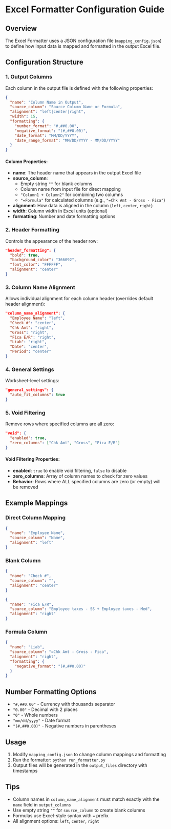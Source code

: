 # Excel Formatter Configuration Guide

## Overview

The Excel Formatter uses a JSON configuration file (`mapping_config.json`) to define how input data is mapped and formatted in the output Excel file.

## Configuration Structure

### 1. Output Columns

Each column in the output file is defined with the following properties:

```json
{
  "name": "Column Name in Output",
  "source_column": "Source Column Name or Formula",
  "alignment": "left|center|right",
  "width": 15,
  "formatting": {
    "number_format": "#,##0.00",
    "negative_format": "(#,##0.00)",
    "date_format": "MM/DD/YYYY",
    "date_range_format": "MM/DD/YYYY - MM/DD/YYYY"
  }
}
```

#### Column Properties:

- **name**: The header name that appears in the output Excel file
- **source_column**:
  - Empty string `""` for blank columns
  - Column name from input file for direct mapping
  - `"Column1 + Column2"` for combining two columns
  - `"=Formula"` for calculated columns (e.g., `"=Chk Amt - Gross - Fica"`)
- **alignment**: How data is aligned in the column (`left`, `center`, `right`)
- **width**: Column width in Excel units (optional)
- **formatting**: Number and date formatting options

### 2. Header Formatting

Controls the appearance of the header row:

```json
"header_formatting": {
  "bold": true,
  "background_color": "366092",
  "font_color": "FFFFFF",
  "alignment": "center"
}
```

### 3. Column Name Alignment

Allows individual alignment for each column header (overrides default header alignment):

```json
"column_name_alignment": {
  "Employee Name": "left",
  "Check #": "center",
  "Chk Amt": "right",
  "Gross": "right",
  "Fica E/R": "right",
  "Liab": "right",
  "Date": "center",
  "Period": "center"
}
```

### 4. General Settings

Worksheet-level settings:

```json
"general_settings": {
  "auto_fit_columns": true
}
```

### 5. Void Filtering

Remove rows where specified columns are all zero:

```json
"void": {
  "enabled": true,
  "zero_columns": ["Chk Amt", "Gross", "Fica E/R"]
}
```

#### Void Filtering Properties:

- **enabled**: `true` to enable void filtering, `false` to disable
- **zero_columns**: Array of column names to check for zero values
- **Behavior**: Rows where ALL specified columns are zero (or empty) will be removed

## Example Mappings

### Direct Column Mapping

```json
{
  "name": "Employee Name",
  "source_column": "Name",
  "alignment": "left"
}
```

### Blank Column

```json
{
  "name": "Check #",
  "source_column": "",
  "alignment": "center"
}
```

```json
{
  "name": "Fica E/R",
  "source_column": "Employee taxes - SS + Employee taxes - Med",
  "alignment": "right"
}
```

### Formula Column

```json
{
  "name": "Liab",
  "source_column": "=Chk Amt - Gross - Fica",
  "alignment": "right",
  "formatting": {
    "negative_format": "(#,##0.00)"
  }
}
```

## Number Formatting Options

- `"#,##0.00"` - Currency with thousands separator
- `"0.00"` - Decimal with 2 places
- `"0"` - Whole numbers
- `"mm/dd/yyyy"` - Date format
- `"(#,##0.00)"` - Negative numbers in parentheses

## Usage

1. Modify `mapping_config.json` to change column mappings and formatting
2. Run the formatter: `python run_formatter.py`
3. Output files will be generated in the `output_files` directory with timestamps

## Tips

- Column names in `column_name_alignment` must match exactly with the `name` field in `output_columns`
- Use empty string `""` for `source_column` to create blank columns
- Formulas use Excel-style syntax with `=` prefix
- All alignment options: `left`, `center`, `right`
